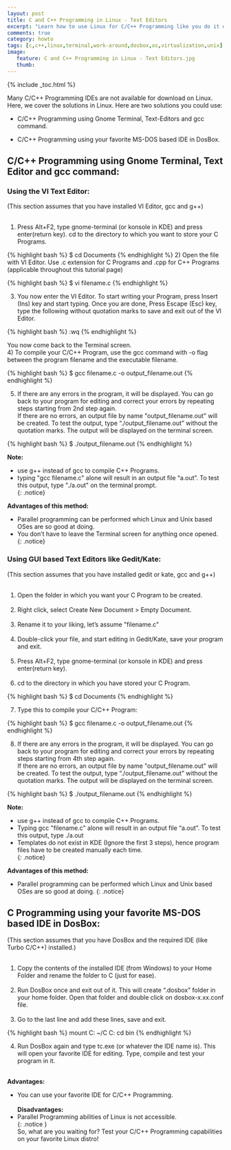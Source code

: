 ```yaml
---
layout: post
title: C and C++ Programming in Linux - Text Editors
excerpt: "Learn how to use Linux for C/C++ Programming like you do it on DOS/Windows."
comments: true
category: howto
tags: [c,c++,linux,terminal,work-around,dosbox,os,virtualization,unix]
image: 
   feature: C and C++ Programming in Linux - Text Editors.jpg
   thumb:
---
```


{% include _toc.html %}

Many C/C++ Programming IDEs are not available for download on Linux. Here, we cover the solutions in Linux.
Here are two solutions you could use:

-  C/C++ Programming using Gnome Terminal, Text-Editors and gcc command.

-  C/C++ Programming using your favorite MS-DOS based IDE in DosBox.             

## C/C++ Programming using Gnome Terminal, Text Editor and gcc command:

### Using the VI Text Editor:
(This section assumes that you have installed VI Editor, gcc and g++)<br/><br/>
1) Press Alt+F2, type gnome-terminal (or konsole in KDE) and press enter(return key). cd to the directory to which you want to store your C Programs.

{% highlight bash %}
$ cd Documents
{% endhighlight %}
2) Open the file with VI Editor. Use .c extension for C Programs and .cpp for C++ Programs (applicable throughout this tutorial page)

{% highlight bash %}
$ vi filename.c
{% endhighlight %}

3) You now enter the VI Editor. To start writing your Program, press Insert (Ins) key and start typing.
Once you are done, Press Escape (Esc) key, type the following without quotation marks to save and exit out of the VI Editor.

{% highlight bash %}
:wq 
{% endhighlight %}

You now come back to the Terminal screen.<br/>
4) To compile your C/C++ Program, use the gcc command with -o flag between the program filename and the executable filename. 

{% highlight bash %}
$ gcc filename.c -o output_filename.out
{% endhighlight %}

5) If there are any errors in the program, it will be displayed. You can go back to your program for editing and correct your errors by repeating steps starting from 2nd step again.<br/>
If there are no errors, an output file by name "output_filename.out" will be created.
To test the output, type “./output_filename.out” without the quotation marks. The output will be displayed on the terminal screen.

{% highlight bash %}
$ ./output_filename.out
{% endhighlight %}

**Note:**<br/> 
- use g++ instead of gcc to compile C++ Programs.<br/>
- typing "gcc filename.c" alone will result in an output file “a.out”. To test this output, type "./a.out" on the terminal prompt.<br/>
{: .notice}

**Advantages of this method:** <br/>
- Parallel programming can be performed which Linux and Unix based OSes are so good at doing.<br/>
- You don’t have to leave the Terminal screen for anything once opened.<br/>
{: .notice}

### Using GUI based Text Editors like Gedit/Kate:

(This section assumes that you have installed gedit or kate, gcc and g++)<br/><br/>
1) Open the folder in which you want your C Program to be created.<br/><br/>
2) Right click, select Create New Document > Empty Document.<br/><br/>
3) Rename it to your liking, let’s assume "filename.c"<br/><br/>
4) Double-click your file, and start editing in Gedit/Kate, save your program and exit.<br/><br/>
5) Press Alt+F2, type gnome-terminal (or konsole in KDE) and press enter(return key).<br/><br/>
6) cd to the directory in which you have stored your C Program.<br/>

{% highlight bash %}
$ cd Documents
{% endhighlight %}

7) Type this to compile your C/C++ Program:

{% highlight bash %}
$ gcc filename.c -o output_filename.out
{% endhighlight %}

8) If there are any errors in the program, it will be displayed. You can go back to your program for editing and correct your errors by repeating steps starting from 4th step again.<br/>
If there are no errors, an output file by name "output_filename.out" will be created. To test the output, type “./output_filename.out” without the quotation marks. The output will be displayed on the terminal screen.

{% highlight bash %}
$ ./output_filename.out
{% endhighlight %}

**Note:**<br/>
- use g++ instead of gcc to compile C++ Programs.<br/>
- Typing gcc "filename.c" alone will result in an output file “a.out”. To test this output, type ./a.out<br/>
- Templates do not exist in KDE (Ignore the first 3 steps), hence program files have to be created manually each time.<br/> 
{: .notice}

**Advantages of this method:**<br/>
- Parallel programming can be performed which Linux and Unix based OSes are so good at doing.
{: .notice}

## C Programming using your favorite MS-DOS based IDE in DosBox:

(This section assumes that you have DosBox and the required IDE (like Turbo C/C++) installed.)<br/><br/>
1) Copy the contents of the installed IDE (from Windows) to your Home Folder and rename the folder to C (just for ease).<br/><br/>
2) Run DosBox once and exit out of it. This will create “.dosbox” folder in your home folder. Open that folder and double click on dosbox-x.xx.conf file.<br/><br/>
3) Go to the last line and add these lines, save and exit.

{% highlight bash %}
mount C: ~/C
C:
cd bin
{% endhighlight %}

4) Run DosBox again and type tc.exe (or whatever the IDE name is). This will open your favorite IDE for editing. Type, compile and test your program in it.<br/><br/>

**Advantages:**<br/>
- You can use your favorite IDE for C/C++ Programming.<br/><br/>
**Disadvantages:**<br/>
- Parallel Programming abilities of Linux is not accessible.<br/>
{: .notice }
<br/>So, what are you waiting for? Test your C/C++ Programming capabilities on your favorite Linux distro!
